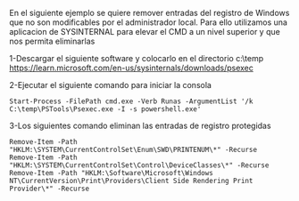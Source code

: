 En el siguiente ejemplo se quiere remover entradas del registro de Windows que no son modificables por el administrador local.
Para ello utilizamos una aplicacion de SYSINTERNAL para elevar el CMD a un nivel superior y que nos permita eliminarlas

1-Descargar el siguiente software y colocarlo en el directorio c:\temp
https://learn.microsoft.com/en-us/sysinternals/downloads/psexec

2-Ejecutar el siguiente comando para iniciar la consola
```
Start-Process -FilePath cmd.exe -Verb Runas -ArgumentList '/k C:\temp\PSTools\Psexec.exe -I -s powershell.exe'
```
3-Los siguientes comando eliminan las entradas de registro protegidas
```
Remove-Item -Path "HKLM:\SYSTEM\CurrentControlSet\Enum\SWD\PRINTENUM\*" -Recurse
Remove-Item -Path "HKLM:\SYSTEM\CurrentControlSet\Control\DeviceClasses\*" -Recurse
Remove-Item -Path "HKLM:\Software\Microsoft\Windows NT\CurrentVersion\Print\Providers\Client Side Rendering Print Provider\*" -Recurse
```

